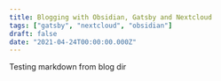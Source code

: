```yaml
---
title: Blogging with Obsidian, Gatsby and Nextcloud
tags: ["gatsby", "nextcloud", "obsidian"]
draft: false
date: "2021-04-24T00:00:00.000Z"
---
```


Testing markdown from blog dir

